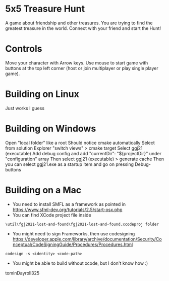 # 5x5 Treasure Hunt
A game about friendship and other treasures. You are trying to find the greatest treasure in the world. Connect with your friend and start the Hunt!

# Controls
Move your character with Arrow keys. Use mouse to start game with buttons at the top left corner (host or join multiplayer or play single player game).


# Building on Linux
Just works I guess

# Building on Windows
Open "local folder" like a root
Should notice cmake automatically
Select from solution Explorer "switch views" > cmake target
Select ggj21 (executable) Add debug config and add  "currentDir": "${projectDir}" under "configuration" array
Then select ggj21 (executable) > generate cache
Then you can select ggj21.exe as a startup item and go on pressing Debug-buttons


# Building on a Mac

- You need to install SMFL as a framework as pointed in https://www.sfml-dev.org/tutorials/2.5/start-osx.php
- You can find XCode project file inside 
```
\util\fgj2021-lost-and-found\fgj2021-lost-and-found.xcodeproj folder
```
- You might need to sign Frameworks, then use codesigning https://developer.apple.com/library/archive/documentation/Security/Conceptual/CodeSigningGuide/Procedures/Procedures.html
```
codesign -s <identity> <code-path>
```


- You might be able to build without xcode, but I don't know how :)

tominDayroll325